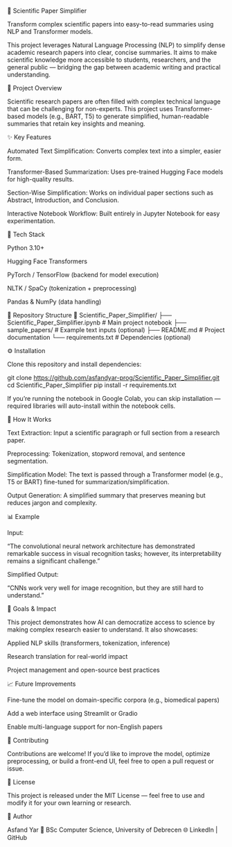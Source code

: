 🧠 Scientific Paper Simplifier

Transform complex scientific papers into easy-to-read summaries using NLP and Transformer models.

This project leverages Natural Language Processing (NLP) to simplify dense academic research papers into clear, concise summaries. It aims to make scientific knowledge more accessible to students, researchers, and the general public — bridging the gap between academic writing and practical understanding.

🚀 Project Overview

Scientific research papers are often filled with complex technical language that can be challenging for non-experts.
This project uses Transformer-based models (e.g., BART, T5) to generate simplified, human-readable summaries that retain key insights and meaning.

✨ Key Features

Automated Text Simplification: Converts complex text into a simpler, easier form.

Transformer-Based Summarization: Uses pre-trained Hugging Face models for high-quality results.

Section-Wise Simplification: Works on individual paper sections such as Abstract, Introduction, and Conclusion.

Interactive Notebook Workflow: Built entirely in Jupyter Notebook for easy experimentation.

🧩 Tech Stack

Python 3.10+

Hugging Face Transformers

PyTorch / TensorFlow (backend for model execution)

NLTK / SpaCy (tokenization + preprocessing)

Pandas & NumPy (data handling)

📂 Repository Structure
📁 Scientific_Paper_Simplifier/
├── Scientific_Paper_Simplifier.ipynb   # Main project notebook
├── sample_papers/                      # Example text inputs (optional)
├── README.md                           # Project documentation
└── requirements.txt                    # Dependencies (optional)

⚙️ Installation

Clone this repository and install dependencies:

git clone https://github.com/asfandyar-prog/Scientific_Paper_Simplifier.git
cd Scientific_Paper_Simplifier
pip install -r requirements.txt


If you’re running the notebook in Google Colab, you can skip installation — required libraries will auto-install within the notebook cells.

🧠 How It Works

Text Extraction: Input a scientific paragraph or full section from a research paper.

Preprocessing: Tokenization, stopword removal, and sentence segmentation.

Simplification Model: The text is passed through a Transformer model (e.g., T5 or BART) fine-tuned for summarization/simplification.

Output Generation: A simplified summary that preserves meaning but reduces jargon and complexity.

📊 Example

Input:

“The convolutional neural network architecture has demonstrated remarkable success in visual recognition tasks; however, its interpretability remains a significant challenge.”

Simplified Output:

“CNNs work very well for image recognition, but they are still hard to understand.”

🎯 Goals & Impact

This project demonstrates how AI can democratize access to science by making complex research easier to understand. It also showcases:

Applied NLP skills (transformers, tokenization, inference)

Research translation for real-world impact

Project management and open-source best practices

📈 Future Improvements

Fine-tune the model on domain-specific corpora (e.g., biomedical papers)

Add a web interface using Streamlit or Gradio

Enable multi-language support for non-English papers

🤝 Contributing

Contributions are welcome!
If you’d like to improve the model, optimize preprocessing, or build a front-end UI, feel free to open a pull request or issue.

🧾 License

This project is released under the MIT License — feel free to use and modify it for your own learning or research.

👤 Author

Asfand Yar
📍 BSc Computer Science, University of Debrecen
🌐 LinkedIn
 | GitHub
